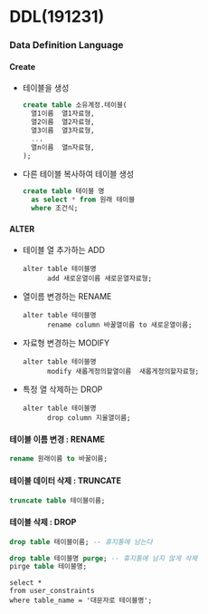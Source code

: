 # DDL(191231)

### Data Definition Language



#### Create

- 테이블을 생성

  ```sql
  create table 소유계정.테이블(
  	열1이름  열1자료형,
  	열2이름  열2자료형,
  	열3이름  열3자료형,
  	...
  	열n이름  열n자료형,
  );
  ```

- 다른 테이블 복사하여 테이블 생성

  ```sql
  create table 테이블 명
  	as select * from 원래 테이블
  	where 조건식;
  ```



#### ALTER

- 테이블 열 추가하는 ADD

  ```
  alter table 테이블명
  		add 새로운열이름 새로운열자료형;
  ```

- 열이름 변경하는 RENAME

  ```
  alter table 테이블명
  		rename column 바꿀열이름 to 새로운열이름;
  ```

- 자료형 변경하는 MODIFY

  ```
  alter table 테이블명
  		modify 새롭게정의할열이름  새롭게정의할자료형;
  ```

- 특정 열 삭제하는 DROP

  ```
  alter table 테이블명
  		drop column 지울열이름;
  ```

  

#### 테이블 이름 변경 : RENAME

```sql
rename 원래이름 to 바꿀이름;
```



#### 테이블 데이터 삭제 : TRUNCATE

```sql
truncate table 테이블이름;
```



#### 테이블 삭제 : DROP

```sql
drop table 테이블이름; -- 휴지통에 남는다
```

```sql
drop table 테이블명 purge; -- 휴지통에 남지 않게 삭제
pirge table 테이블명;
```



```
select * 
from user_constraints
where table_name = '대문자로 테이블명';
```

